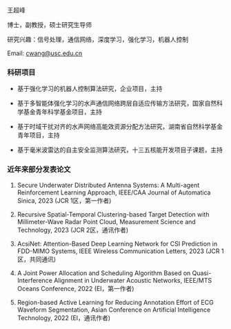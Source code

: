 
王超峰

博士，副教授，硕士研究生导师

研究兴趣：信号处理，通信网络，深度学习，强化学习，机器人控制

Email: cwang@usc.edu.cn

### **科研项目**

- 基于强化学习的机器人控制算法研究，企业项目，主持

- 基于多智能体强化学习的水声通信网络跨层自适应传输方法研究，国家自然科学基金青年科学基金项目，主持

- 基于时域干扰对齐的水声网络高能效资源分配方法研究，湖南省自然科学基金青年项目，主持

- 基于毫米波雷达的自主安全监测算法研究，十三五核能开发项目子课题，主持


### **近年来部分发表论文**

1. Secure Underwater Distributed Antenna Systems: A Multi-agent Reinforcement Learning Approach, IEEE/CAA Journal of Automatica Sinica, 2023 (JCR 1区，第一作者)

2. Recursive Spatial-Temporal Clustering-based Target Detection with Millimeter-Wave Radar Point Cloud, Measurement Science and Technology, 2023 (JCR 2区，通讯作者)

3. AcsiNet: Attention-Based Deep Learning Network for CSI Prediction in FDD-MIMO Systems, IEEE Wireless Communication Letters, 2023 (JCR 1区，共同通讯)

4. A Joint Power Allocation and Scheduling Algorithm Based on Quasi-Interference Alignment in Underwater Acoustic Networks, IEEE/MTS Oceans Conference, 2022 (EI，第一作者)

5. Region-based Active Learning for Reducing Annotation Effort of ECG Waveform Segmentation, Asian Conference on Artificial Intelligence Technology, 2022 (EI，通讯作者)

